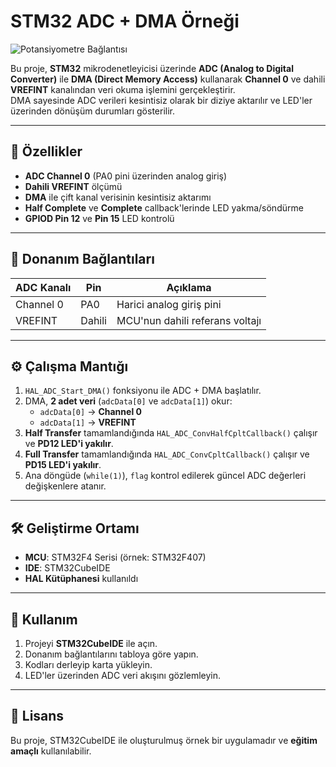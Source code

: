 # STM32 ADC + DMA Örneği

![Potansiyometre Bağlantısı](https://github.com/user-attachments/assets/7465c22f-0b0e-49c8-9eb2-2cf86cc4704e)

Bu proje, **STM32** mikrodenetleyicisi üzerinde **ADC (Analog to Digital Converter)** ile **DMA (Direct Memory Access)** kullanarak **Channel 0** ve dahili **VREFINT** kanalından veri okuma işlemini gerçekleştirir.  
DMA sayesinde ADC verileri kesintisiz olarak bir diziye aktarılır ve LED'ler üzerinden dönüşüm durumları gösterilir.

---

## 📌 Özellikler
- **ADC Channel 0** (PA0 pini üzerinden analog giriş)
- **Dahili VREFINT** ölçümü
- **DMA** ile çift kanal verisinin kesintisiz aktarımı
- **Half Complete** ve **Complete** callback'lerinde LED yakma/söndürme
- **GPIOD Pin 12** ve **Pin 15** LED kontrolü

---

## 🔧 Donanım Bağlantıları
| ADC Kanalı | Pin   | Açıklama                  |
|------------|-------|---------------------------|
| Channel 0  | PA0   | Harici analog giriş pini  |
| VREFINT    | Dahili| MCU'nun dahili referans voltajı |

---

## ⚙️ Çalışma Mantığı
1. `HAL_ADC_Start_DMA()` fonksiyonu ile ADC + DMA başlatılır.
2. DMA, **2 adet veri** (`adcData[0]` ve `adcData[1]`) okur:
   - `adcData[0]` → **Channel 0**
   - `adcData[1]` → **VREFINT**
3. **Half Transfer** tamamlandığında `HAL_ADC_ConvHalfCpltCallback()` çalışır ve **PD12 LED'i yakılır**.
4. **Full Transfer** tamamlandığında `HAL_ADC_ConvCpltCallback()` çalışır ve **PD15 LED'i yakılır**.
5. Ana döngüde (`while(1)`), `flag` kontrol edilerek güncel ADC değerleri değişkenlere atanır.

---
## 🛠️ Geliştirme Ortamı
- **MCU**: STM32F4 Serisi (örnek: STM32F407)
- **IDE**: STM32CubeIDE
- **HAL Kütüphanesi** kullanıldı

---

## 🚀 Kullanım
1. Projeyi **STM32CubeIDE** ile açın.
2. Donanım bağlantılarını tabloya göre yapın.
3. Kodları derleyip karta yükleyin.
4. LED'ler üzerinden ADC veri akışını gözlemleyin.

---

## 📜 Lisans
Bu proje, STM32CubeIDE ile oluşturulmuş örnek bir uygulamadır ve **eğitim amaçlı** kullanılabilir.
